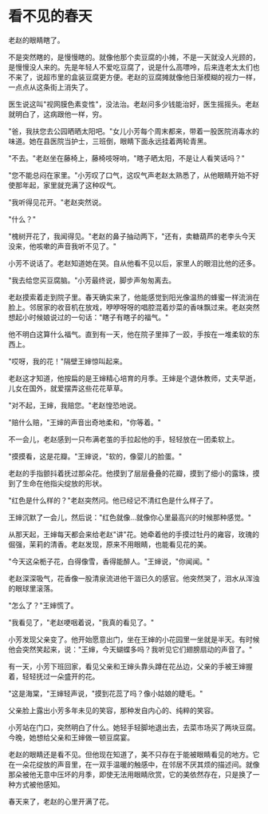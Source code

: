 # 看不见的春天

老赵的眼睛瞎了。

不是突然瞎的，是慢慢瞎的。就像他那个卖豆腐的小摊，不是一天就没人光顾的，是慢慢没人来的。先是年轻人不爱吃豆腐了，说是什么高嘌呤，后来连老太太们也不来了，说超市里的盒装豆腐更方便。老赵的豆腐摊就像他日渐模糊的视力一样，一点点从这条街上消失了。

医生说这叫"视网膜色素变性"，没法治。老赵问多少钱能治好，医生摇摇头。老赵就明白了，这病跟他一样，穷。

"爸，我扶您去公园晒晒太阳吧。"女儿小芳每个周末都来，带着一股医院消毒水的味道。她在县医院当护士，三班倒，眼睛下面永远挂着两轮青黑。

"不去。"老赵坐在藤椅上，藤椅吱呀响，"瞎子晒太阳，不是让人看笑话吗？"

"您不能总闷在家里。"小芳叹了口气，这叹气声老赵太熟悉了，从他眼睛开始不好使那年起，家里就充满了这种叹气。

"我听得见花开。"老赵突然说。

"什么？"

"槐树开花了，我闻得见。"老赵的鼻子抽动两下，"还有，卖糖葫芦的老李头今天没来，他咳嗽的声音我听不见了。"

小芳不说话了。老赵知道她在哭。自从他看不见以后，家里人的眼泪比他的还多。

"我去给您买豆腐脑。"小芳最终说，脚步声匆匆离去。

老赵摸索着走到院子里。春天确实来了，他能感觉到阳光像温热的蜂蜜一样流淌在脸上。邻居家的收音机在放戏，咿咿呀呀的唱腔混着炒菜的香味飘过来。老赵突然想起小时候娘说过的一句话："瞎子有瞎子的福气。"

他不明白这算什么福气。直到有一天，他在院子里摔了一跤，手按在一堆柔软的东西上。

"哎呀，我的花！"隔壁王婶惊叫起来。

老赵这才知道，他按扁的是王婶精心培育的月季。王婶是个退休教师，丈夫早逝，儿女在国外，就爱摆弄这些花花草草。

"对不起，王婶，我赔您。"老赵惶恐地说。

"赔什么赔，"王婶的声音出奇地柔和，"你等着。"

不一会儿，老赵感到一只布满老茧的手拉起他的手，轻轻放在一团柔软上。

"摸摸看，这是花瓣。"王婶说，"软的，像婴儿的脸蛋。"

老赵的手指颤抖着抚过那朵花。他摸到了层层叠叠的花瓣，摸到了细小的露珠，摸到了生命在他指尖绽放的形状。

"红色是什么样的？"老赵突然问。他已经记不清红色是什么样子了。

王婶沉默了一会儿，然后说："红色就像...就像你心里最高兴的时候那种感觉。"

从那天起，王婶每天都会来给老赵"讲"花。她牵着他的手摸过牡丹的雍容，玫瑰的倔强，茉莉的清香。老赵发现，原来不用眼睛，也能看见花的美。

"今天这朵栀子花，白得像雪，香得能醉人。"王婶说，"你闻闻。"

老赵深深吸气，花香像一股清泉流进他干涸已久的感官。他突然哭了，泪水从浑浊的眼球里滚落。

"怎么了？"王婶慌了。

"我看见了，"老赵哽咽着说，"我真的看见了。"

小芳发现父亲变了。他开始愿意出门，坐在王婶的小花园里一坐就是半天。有时候他会突然笑起来，说："王婶，今天蝴蝶多吗？我听见它们翅膀扇动的声音了。"

有一天，小芳下班回家，看见父亲和王婶头靠头蹲在花丛边，父亲的手被王婶握着，轻轻抚过一朵盛开的花。

"这是海棠，"王婶轻声说，"摸到花蕊了吗？像小姑娘的睫毛。"

父亲脸上露出小芳多年未见的笑容，那种发自内心的、纯粹的笑容。

小芳站在门口，突然明白了什么。她轻手轻脚地退出去，去菜市场买了两块豆腐。今晚，她想给父亲和王婶做一顿豆腐宴。

老赵的眼睛还是看不见。但他现在知道了，美不只存在于能被眼睛看见的地方。它在一朵花绽放的声音里，在一双手温暖的触感中，在邻居不厌其烦的描述间。就像那朵被他无意中压坏的月季，即使无法用眼睛欣赏，它的美依然存在，只是换了一种方式被他感知。

春天来了，老赵的心里开满了花。